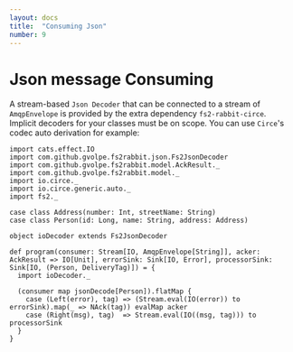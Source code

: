 ```yaml
---
layout: docs
title:  "Consuming Json"
number: 9
---
```


# Json message Consuming

A stream-based `Json Decoder` that can be connected to a stream of `AmqpEnvelope` is provided by the extra dependency `fs2-rabbit-circe`. Implicit decoders for your classes must be on scope. You can use `Circe`'s codec auto derivation for example:

```tut:book:silent
import cats.effect.IO
import com.github.gvolpe.fs2rabbit.json.Fs2JsonDecoder
import com.github.gvolpe.fs2rabbit.model.AckResult._
import com.github.gvolpe.fs2rabbit.model._
import io.circe._
import io.circe.generic.auto._
import fs2._

case class Address(number: Int, streetName: String)
case class Person(id: Long, name: String, address: Address)

object ioDecoder extends Fs2JsonDecoder

def program(consumer: Stream[IO, AmqpEnvelope[String]], acker: AckResult => IO[Unit], errorSink: Sink[IO, Error], processorSink: Sink[IO, (Person, DeliveryTag)]) = {
  import ioDecoder._

  (consumer map jsonDecode[Person]).flatMap {
    case (Left(error), tag) => (Stream.eval(IO(error)) to errorSink).map(_ => NAck(tag)) evalMap acker
    case (Right(msg), tag)  => Stream.eval(IO((msg, tag))) to processorSink
  }
}
```
